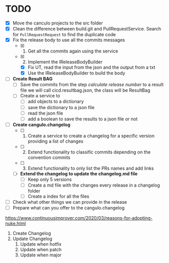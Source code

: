 # TODO

- [x] Move the canculo projects to the src folder
- [x] Clean the difference between build.git and PullRequestService. Search for `PullRequestRequest` to find the duplicate code
- [x] Fix the release body to use all the commits messages
  - [x] 1. Get all the commits again using the service
  - [x] 2. Implement the IReleaseBodyBuilder
    - [x] Fix UT, read the input from the json and the output from a txt
    - [x] Use the IReleaseBodyBuilder to build the body
- [ ] **Create Result BAG** 
  - [ ] Save the commits from the step _calculate release number_ to a result file we will call cicd.resultbag.json, the class will be ResultBag
  - [ ] Create a service to 
    - [ ] add objects to a dictionary
    - [ ] save the dictionary to a json file
    - [ ] read the json file
    - [ ] add a boolean to save the results to a json file or not
- [ ] **Create cangulo.changelog** 
  - [ ] 1. Create a service to create a changelog for a specific version providing a list of changes
  - [ ] 2. Extend functionality to classific commits depending on the convention commits
  - [ ] 3. Extend functionality to only list the PRs names and add links
  - [ ] **Extend the changelog to update the changelog.md file**
    - [ ] Keep only 5 versions
    - [ ] Create a md file with the changes every release in a changelog folder
    - [ ] Create a index for all the files
- [ ] Check what other things we can provide in the release
- [ ] Prepare what can you offer to the cangulo.changelog

https://www.continuousimprover.com/2020/03/reasons-for-adopting-nuke.html

1. Create Changelog
2. Update Changelog 
   1. Update when hotfix
   2. Update when patch
   3. Update when major
